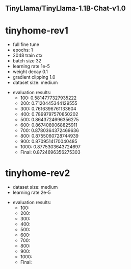 ## TinyLlama/TinyLlama-1.1B-Chat-v1.0

# tinyhome-rev1
- full fine tune
- epochs: 1
- 2048 train ctx
- batch size 32
- learning rate 1e-5
- weight decay 0.1
- gradient clipping 1.0
- dataset size: medium
+ evaluation results:
  - 100: 0.5814777327935222
  - 200: 0.7120445344129555
  - 300: 0.7616396761133604
  - 400: 0.7899797570850202
  - 500: 0.8643724696356275
  - 600: 0.8674089068825911
  - 700: 0.8780364372469636
  - 800: 0.8755060728744939
  - 900: 0.8709514170040485
  - 1000: 0.8775303643724697
  - Final: 0.8724696356275303

# tinyhome-rev2
- dataset size: medium
- learning rate 2e-5
+ evaluation results:
  - 100: 
  - 200: 
  - 300: 
  - 400: 
  - 500: 
  - 600: 
  - 700: 
  - 800: 
  - 900: 
  - 1000: 
  - Final: 